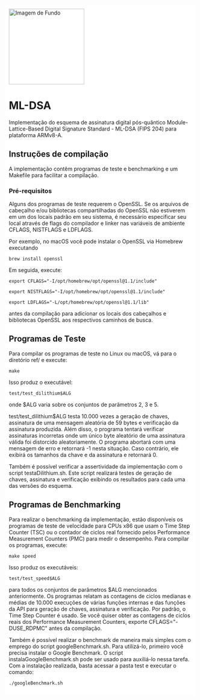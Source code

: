 <div style="background-color: white; padding: 10px; display: inline-block;">

<img src="https://github.com/user-attachments/assets/214dfa1b-5536-4cdc-9df4-acef1aff5e7f" alt="Imagem de Fundo" width="200" height="auto">

# ML-DSA

Implementação do esquema de assinatura digital pós-quântico Module-Lattice-Based Digital Signature Standard - ML-DSA (FIPS 204) para plataforma ARMv8-A.

## Instruções de compilação
A implementação contêm programas de teste e benchmarking e um Makefile para facilitar a compilação.

### Pré-requisitos

Alguns dos programas de teste requerem o OpenSSL. Se os arquivos de cabeçalho e/ou bibliotecas compartilhadas do OpenSSL não estiverem em um dos locais padrão em seu sistema, é necessário especificar seu local através de flags do compilador e linker nas variáveis de ambiente CFLAGS, NISTFLAGS e LDFLAGS.

Por exemplo, no macOS você pode instalar o OpenSSL via Homebrew executando

```brew install openssl```

Em seguida, execute:

```export CFLAGS="-I/opt/homebrew/opt/openssl@1.1/include"```

```export NISTFLAGS="-I/opt/homebrew/opt/openssl@1.1/include"```

```export LDFLAGS="-L/opt/homebrew/opt/openssl@1.1/lib"```

antes da compilação para adicionar os locais dos cabeçalhos e bibliotecas OpenSSL aos respectivos caminhos de busca.

## Programas de Teste
Para compilar os programas de teste no Linux ou macOS, vá para o diretório ref/ e execute:

```make```

Isso produz o executável:

```test/test_dilithium$ALG```

onde $ALG varia sobre os conjuntos de parâmetros 2, 3 e 5.

test/test_dilithium$ALG testa 10.000 vezes a geração de chaves, assinatura de uma mensagem aleatória de 59 bytes e verificação da assinatura produzida. Além disso, o programa tentará verificar assinaturas incorretas onde um único byte aleatório de uma assinatura válida foi distorcido aleatoriamente. O programa abortará com uma mensagem de erro e retornará -1 nesta situação. Caso contrário, ele exibirá os tamanhos da chave e da assinatura e retornará 0.

Também é possível verificar a assertividade da implementação com o script testaDilithium.sh. Este script realizará testes de geração de chaves, assinatura e verificação exibindo os resultados para cada uma das versões do esquema.

## Programas de Benchmarking
Para realizar o benchmarking da implementação, estão disponíveis os programas de teste de velocidade para CPUs x86 que usam o Time Step Counter (TSC) ou o contador de ciclos real fornecido pelos Performance Measurement Counters (PMC) para medir o desempenho. Para compilar os programas, execute:

```make speed```

Isso produz os executáveis:

```test/test_speed$ALG```

para todos os conjuntos de parâmetros $ALG mencionados anteriormente. Os programas relatam as contagens de ciclos medianas e médias de 10.000 execuções de várias funções internas e das funções da API para geração de chaves, assinatura e verificação. Por padrão, o Time Step Counter é usado. Se você quiser obter as contagens de ciclos reais dos Performance Measurement Counters, exporte CFLAGS="-DUSE_RDPMC" antes da compilação.

Também é possível realizar o benchmark de maneira mais simples com o emprego do script googleBenchmark.sh. Para utilizá-lo, primeiro você precisa instalar o Google Benchmark. O script instalaGoogleBenchmark.sh pode ser usado para auxiliá-lo nessa tarefa. Com a instalação realizada, basta acessar a pasta test e executar o comando:

```./googleBenchmark.sh```


</div>
